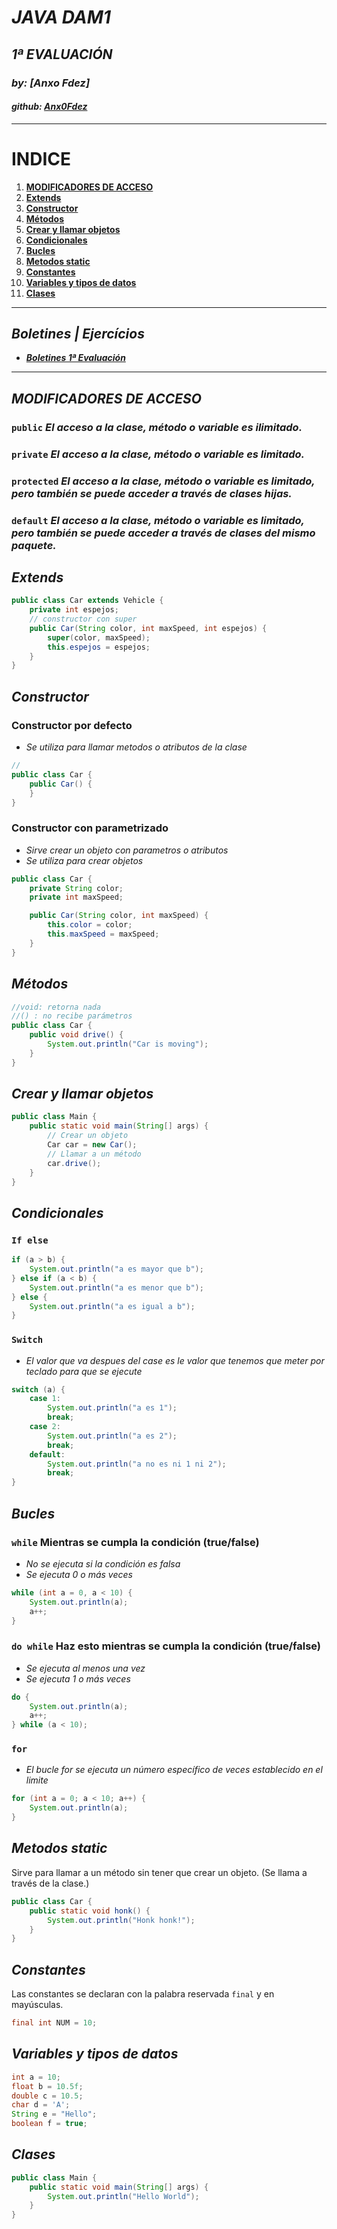 # ***JAVA DAM1***
## *1ª EVALUACIÓN*
### *by: [Anxo Fdez]*
#### *github: [Anx0Fdez](https://github.com/Anx0Fdez)*

---

# **INDICE**
1. [**MODIFICADORES DE ACCESO**](#modificadores-de-acceso)
2. [**Extends**](#extends)
3. [**Constructor**](#constructor)
4. [**Métodos**](#métodos)
5. [**Crear y llamar objetos**](#crear-y-llamar-objetos)
6. [**Condicionales**](#condicionales)
7. [**Bucles**](#bucles)
8. [**Metodos static**](#metodos-static)
9. [**Constantes**](#constantes)
10. [**Variables y tipos de datos**](#variables-y-tipos-de-datos)
11. [**Clases**](#clases)
---
## ***Boletines | Ejercícios***
- [***Boletines 1ª Evaluación***](https://github.com/Anx0Fdez/DAM/tree/afcad6763d2251e768409ac5b289edf4fee1c301/PROGRAMACION/PROG-EJERC/1Trimestre)

---
## *MODIFICADORES DE ACCESO*
### `public` *El acceso a la clase, método o variable es ilimitado.*
### `private` *El acceso a la clase, método o variable es limitado.*
### `protected` *El acceso a la clase, método o variable es limitado, pero también se puede acceder a través de clases hijas.*
### `default` *El acceso a la clase, método o variable es limitado, pero también se puede acceder a través de clases del mismo paquete.*


## *Extends*
```java
public class Car extends Vehicle {
    private int espejos;
    // constructor con super
    public Car(String color, int maxSpeed, int espejos) {
        super(color, maxSpeed);
        this.espejos = espejos;
    }
}
```
## *Constructor*
### Constructor por defecto
- *Se utiliza para llamar metodos o atributos de la clase*
```java
//
public class Car {
    public Car() {
    }
}
```
### Constructor con parametrizado
- *Sirve crear un objeto con parametros o atributos*
- *Se utiliza para crear objetos*
```java
public class Car {
    private String color;
    private int maxSpeed;

    public Car(String color, int maxSpeed) {
        this.color = color;
        this.maxSpeed = maxSpeed;
    }
}
```
##  *Métodos*
```java
//void: retorna nada
//() : no recibe parámetros
public class Car {
    public void drive() {
        System.out.println("Car is moving");
    }
}
```
##  *Crear y llamar objetos*
```java
public class Main {
    public static void main(String[] args) {
        // Crear un objeto
        Car car = new Car();
        // Llamar a un método
        car.drive();
    }
}
```

##  *Condicionales*
###  `If else`
```java
if (a > b) {
    System.out.println("a es mayor que b");
} else if (a < b) {
    System.out.println("a es menor que b");
} else {
    System.out.println("a es igual a b");
}
```
###  `Switch`
- *El valor que va despues del case es le valor que tenemos que meter por teclado para que se ejecute*
```java
switch (a) {
    case 1:
        System.out.println("a es 1");
        break;
    case 2:
        System.out.println("a es 2");
        break;
    default:
        System.out.println("a no es ni 1 ni 2");
        break;
}
```
##  *Bucles*
### `while` Mientras se cumpla la condición  (true/false)
- *No se ejecuta si la condición es falsa*
- *Se ejecuta 0 o más veces*
```java
while (int a = 0, a < 10) {
    System.out.println(a);
    a++;
}
```
### `do while` Haz esto mientras se cumpla la condición (true/false)
- *Se ejecuta al menos una vez*
- *Se ejecuta 1 o más veces*
```java
do {
    System.out.println(a);
    a++;
} while (a < 10);
```
### `for`
- *El bucle for se ejecuta un número específico de veces establecido en el limite*
```java
for (int a = 0; a < 10; a++) {
    System.out.println(a);
}
```

## *Metodos static*
Sirve para llamar a un método sin tener que crear un objeto. (Se llama a través de la clase.)
```java
public class Car {
    public static void honk() {
        System.out.println("Honk honk!");
    }
}
```

##  *Constantes*
Las constantes se declaran con la palabra reservada `final` y en mayúsculas.
```java
final int NUM = 10;
```


##  *Variables y tipos de datos*
```java
int a = 10;
float b = 10.5f;
double c = 10.5;
char d = 'A';
String e = "Hello";
boolean f = true;
```
##  *Clases*

```java
public class Main {
    public static void main(String[] args) {
        System.out.println("Hello World");
    }
}
```